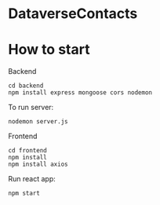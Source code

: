 # DataverseContacts

# How to start
Backend

``` 
cd backend
npm install express mongoose cors nodemon

```
To run server:
```
nodemon server.js
```
Frontend

``` 
cd frontend
npm install
npm install axios
```
Run react app:
```
npm start
```

